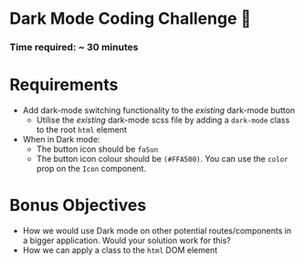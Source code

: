 # Dark Mode Coding Challenge 🌙

### Time required: ~ 30 minutes

# Requirements
- Add dark-mode switching functionality to the *existing* dark-mode button
  - Utilise the *existing* dark-mode scss file by adding a `dark-mode` class to the root `html` element
- When in Dark mode:
  - The button icon should be `faSun`
  - The button icon colour should be `(#FFA500)`. You can use the `color` prop on the `Icon` component.

# Bonus Objectives
- How we would use Dark mode on other potential routes/components in a bigger application. Would your solution work for this?
- How we can apply a class to the `html` DOM element
